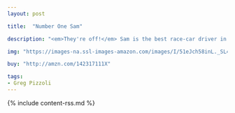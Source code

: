 ```yaml
---
layout: post

title:  "Number One Sam"

description: "<em>They're off!</em> Sam is the best race-car driver in history—he is number one at every race! But when his best friend, Maggie, shows that she has racing talent of her own, Sam doesn't know how to handle coming in second place. Will he learn what it truly means to be a winner?"

img: "https://images-na.ssl-images-amazon.com/images/I/51eJch58inL._SL480_.jpg"

buy: "http://amzn.com/142317111X"

tags:
- Greg Pizzoli
---
```


{% include content-rss.md %}